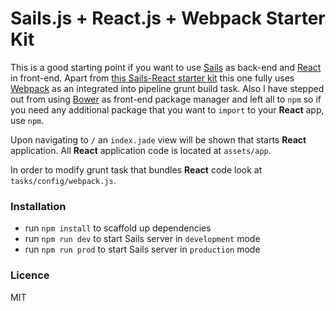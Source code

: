 # Sails.js + React.js  + Webpack Starter Kit

This is a good starting point if you want to use [Sails](http://sailsjs.org) as back-end and [React](https://facebook.github.io/react/) in front-end.
Apart from [this Sails-React starter kit](https://github.com/mixxen/sails-react-example) this one fully uses [Webpack](http://webpack.github.io) as an integrated into pipeline grunt build task. Also I have stepped out from using [Bower](https://bower.io) as front-end package manager and left all to `npm` so if you need any additional package that you want to `import` to your **React** app, use `npm`.

Upon navigating to `/` an `index.jade` view will be shown that starts **React** application. All **React** application code is located at `assets/app`.

In order to modify grunt task that bundles **React** code look at `tasks/config/webpack.js`.




### Installation

- run `npm install` to scaffold up dependencies
- run `npm run dev` to start Sails server in `development` mode
- run `npm run prod` to start Sails server in `production` mode




### Licence

MIT